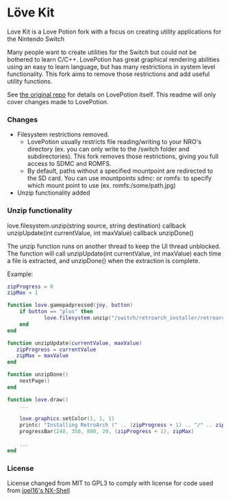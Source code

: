 # Löve Kit

Love Kit is a Love Potion fork with a focus on creating utility applications for the Nintendo Switch

Many people want to create utilities for the Switch but could not be bothered to learn C/C++. LovePotion has great graphical rendering abilities using an easy to learn language, but has many restrictions in system level functionality. This fork aims to remove those restrictions and add useful utility functions.

See [the original repo](https://github.com/TurtleP/LovePotion) for details on LovePotion itself. This readme will only cover changes made to LovePotion.

### Changes

 * Filesystem restrictions removed.
    * LovePotion usually restricts file reading/writing to your NRO's directory (ex. you can only write to the /switch folder and subdirectories). This fork removes those restrictions, giving you full access to SDMC and ROMFS.
    * By default, paths without a specified mountpoint are redirected to the SD card. You can use mountpoints sdmc: or romfs: to specify which mount point to use (ex. romfs:/some/path.jpg)
 * Unzip functionality added

### Unzip functionality

love.filesystem.unzip(string source, string destination)
callback unzipUpdate(int currentValue, int maxValue)
callback unzipDone()

The unzip function runs on another thread to keep the UI thread unblocked. The function will call unzipUpdate(int currentValue, int maxValue) each time a file is extracted, and unzipDone() when the extraction is complete.

Example:
```lua
zipProgress = 0
zipMax = 1

function love.gamepadpressed(joy, button)
    if button == "plus" then
            love.filesystem.unzip("/switch/retroarch_installer/retroarch.zip", "/")
    end
end

function unzipUpdate(currentValue, maxValue)
   zipProgress = currentValue
   zipMax = maxValue
end

function unzipDone()
    nextPage()
end

function love.draw()
    ...
    
    love.graphics.setColor(1, 1, 1)
    printc( "Installing RetroArch (" .. (zipProgress + 1) .. "/" .. zipMax .. ") ", 640, 300, 1280 )
    progressBar(240, 350, 800, 20, (zipProgress + 1), zipMax)
    
    ...
end
```

### License

License changed from MIT to GPL3 to comply with license for code used from [joel16's NX-Shell](https://github.com/joel16/NX-Shell)
